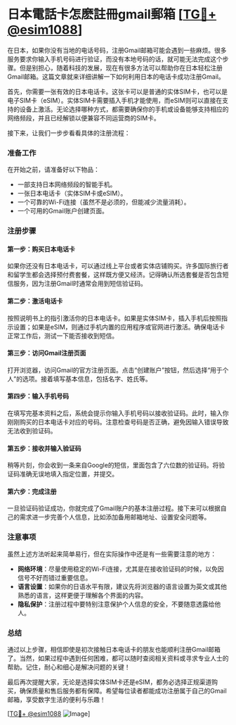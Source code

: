 # 日本電話卡怎麽註冊gmail郵箱 [[TG💪+ @esim1088](https://t.me/s/esim1088)]

在日本，如果你没有当地的电话号码，注册Gmail邮箱可能会遇到一些麻烦。很多服务要求你输入手机号码进行验证，而没有本地号码的话，就可能无法完成这个步骤。但是别担心，随着科技的发展，现在有很多方法可以帮助你在日本轻松注册Gmail邮箱。这篇文章就来详细讲解一下如何利用日本的电话卡成功注册Gmail。

首先，你需要一张有效的日本电话卡。这张卡可以是普通的实体SIM卡，也可以是电子SIM卡（eSIM）。实体SIM卡需要插入手机才能使用，而eSIM则可以直接在支持的设备上激活。无论选择哪种方式，都需要确保你的手机或设备能够支持相应的网络频段，并且已经解锁以便兼容不同运营商的SIM卡。

接下来，让我们一步步看看具体的注册流程：

### 准备工作

在开始之前，请准备好以下物品：
- 一部支持日本网络频段的智能手机。
- 一张日本电话卡（实体SIM卡或eSIM）。
- 一个可靠的Wi-Fi连接（虽然不是必须的，但能减少流量消耗）。
- 一个可用的Gmail账户创建页面。

### 注册步骤

#### 第一步：购买日本电话卡
如果你还没有日本电话卡，可以通过线上平台或者实体店铺购买。许多国际旅行者和留学生都会选择预付费套餐，这样既方便又经济。记得确认所选套餐是否包含短信服务，因为注册Gmail时通常会用到短信验证码。

#### 第二步：激活电话卡
按照说明书上的指引激活你的日本电话卡。如果是实体SIM卡，插入手机后按照指示设置；如果是eSIM，则通过手机内置的应用程序或官网进行激活。确保电话卡正常工作后，测试一下能否接收到短信。

#### 第三步：访问Gmail注册页面
打开浏览器，访问Gmail的官方注册页面。点击“创建账户”按钮，然后选择“用于个人”的选项。接着填写基本信息，包括名字、姓氏等。

#### 第四步：输入手机号码
在填写完基本资料之后，系统会提示你输入手机号码以接收验证码。此时，输入你刚刚购买的日本电话卡对应的号码。注意检查号码是否正确，避免因输入错误导致无法收到验证码。

#### 第五步：接收并输入验证码
稍等片刻，你会收到一条来自Google的短信，里面包含了六位数的验证码。将验证码准确无误地填入指定位置，并提交。

#### 第六步：完成注册
一旦验证码验证成功，你就完成了Gmail账户的基本注册过程。接下来可以根据自己的需求进一步完善个人信息，比如添加备用邮箱地址、设置安全问题等。

### 注意事项

虽然上述方法听起来简单易行，但在实际操作中还是有一些需要注意的地方：
- **网络环境**：尽量使用稳定的Wi-Fi连接，尤其是在接收验证码的时候，以免因信号不好而错过重要信息。
- **语言设置**：如果你的日语水平有限，建议先将浏览器的语言设置为英文或其他熟悉的语言，这样更便于理解各个界面的内容。
- **隐私保护**：注册过程中要特别注意保护个人信息的安全，不要随意透露给他人。

### 总结

通过以上步骤，相信即使是初次接触日本电话卡的朋友也能顺利注册Gmail邮箱了。当然，如果过程中遇到任何困难，都可以随时查阅相关资料或寻求专业人士的帮助。记住，耐心和细心是解决问题的关键！

最后再次提醒大家，无论是选择实体SIM卡还是eSIM，都务必选择正规渠道购买，确保质量和售后服务都有保障。希望每位读者都能成功注册属于自己的Gmail邮箱，享受数字生活的便利与乐趣！

[[TG💪+ @esim1088](https://t.me/s/esim1088) ![Image](https://i.postimg.cc/4NQfJmqS/Snipaste-2025-05-13-00-14-12.png)]
